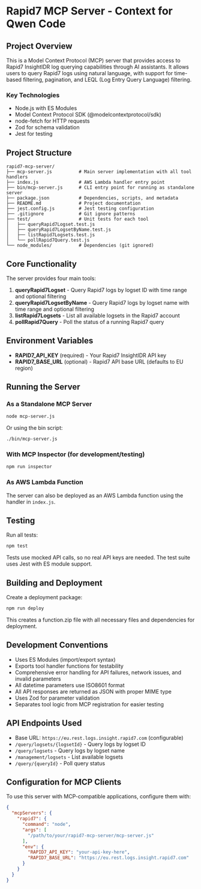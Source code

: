 # Rapid7 MCP Server - Context for Qwen Code

## Project Overview

This is a Model Context Protocol (MCP) server that provides access to Rapid7 InsightIDR log querying capabilities through AI assistants. It allows users to query Rapid7 logs using natural language, with support for time-based filtering, pagination, and LEQL (Log Entry Query Language) filtering.

### Key Technologies
- Node.js with ES Modules
- Model Context Protocol SDK (@modelcontextprotocol/sdk)
- node-fetch for HTTP requests
- Zod for schema validation
- Jest for testing

## Project Structure

```
rapid7-mcp-server/
├── mcp-server.js          # Main server implementation with all tool handlers
├── index.js               # AWS Lambda handler entry point
├── bin/mcp-server.js      # CLI entry point for running as standalone server
├── package.json           # Dependencies, scripts, and metadata
├── README.md              # Project documentation
├── jest.config.js         # Jest testing configuration
├── .gitignore             # Git ignore patterns
├── test/                  # Unit tests for each tool
│   ├── queryRapid7Logset.test.js
│   ├── queryRapid7LogsetByName.test.js
│   ├── listRapid7Logsets.test.js
│   └── pollRapid7Query.test.js
└── node_modules/          # Dependencies (git ignored)
```

## Core Functionality

The server provides four main tools:

1. **queryRapid7Logset** - Query Rapid7 logs by logset ID with time range and optional filtering
2. **queryRapid7LogsetByName** - Query Rapid7 logs by logset name with time range and optional filtering
3. **listRapid7Logsets** - List all available logsets in the Rapid7 account
4. **pollRapid7Query** - Poll the status of a running Rapid7 query

## Environment Variables

- **RAPID7_API_KEY** (required) - Your Rapid7 InsightIDR API key
- **RAPID7_BASE_URL** (optional) - Rapid7 API base URL (defaults to EU region)

## Running the Server

### As a Standalone MCP Server
```bash
node mcp-server.js
```

Or using the bin script:
```bash
./bin/mcp-server.js
```

### With MCP Inspector (for development/testing)
```bash
npm run inspector
```

### As AWS Lambda Function
The server can also be deployed as an AWS Lambda function using the handler in `index.js`.

## Testing

Run all tests:
```bash
npm test
```

Tests use mocked API calls, so no real API keys are needed. The test suite uses Jest with ES module support.

## Building and Deployment

Create a deployment package:
```bash
npm run deploy
```

This creates a function.zip file with all necessary files and dependencies for deployment.

## Development Conventions

- Uses ES Modules (import/export syntax)
- Exports tool handler functions for testability
- Comprehensive error handling for API failures, network issues, and invalid parameters
- All datetime parameters use ISO8601 format
- All API responses are returned as JSON with proper MIME type
- Uses Zod for parameter validation
- Separates tool logic from MCP registration for easier testing

## API Endpoints Used

- Base URL: `https://eu.rest.logs.insight.rapid7.com` (configurable)
- `/query/logsets/{logsetId}` - Query logs by logset ID
- `/query/logsets` - Query logs by logset name
- `/management/logsets` - List available logsets
- `/query/{queryId}` - Poll query status

## Configuration for MCP Clients

To use this server with MCP-compatible applications, configure them with:

```json
{
  "mcpServers": {
    "rapid7": {
      "command": "node",
      "args": [
        "/path/to/your/rapid7-mcp-server/mcp-server.js"
      ],
      "env": {
        "RAPID7_API_KEY": "your-api-key-here",
        "RAPID7_BASE_URL": "https://eu.rest.logs.insight.rapid7.com"
      }
    }
  }
}
```